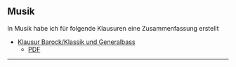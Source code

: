 ## Musik

In Musik habe ich für folgende Klausuren eine Zusammenfassung erstellt

* [Klausur Barock/Klassik und Generalbass](./kl-1/index.md)
	* [PDF](./kl-1/Klausur1.pdf)

___